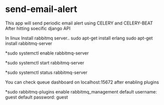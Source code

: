 # send-email-alert
This app will send periodic email alert using CELERY and CELERY-BEAT After hitting soecific django API 

In linux Install rabbitmq server..
sudo apt-get install erlang
sudo apt-get install rabbitmq-server

*sudo systemctl enable rabbitmq-server

*sudo systemctl start rabbitmq-server

*sudo systemctl status rabbitmq-server

You can check queue dashboard on localhost:15672 after enabling plugins

*sudo rabbitmq-plugins enable rabbitmq_management
default username: guest
default password: guest


